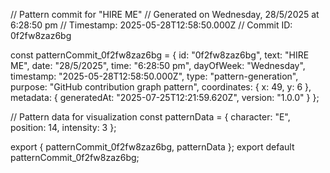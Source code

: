 // Pattern commit for "HIRE ME"
// Generated on Wednesday, 28/5/2025 at 6:28:50 pm
// Timestamp: 2025-05-28T12:58:50.000Z
// Commit ID: 0f2fw8zaz6bg

const patternCommit_0f2fw8zaz6bg = {
  id: "0f2fw8zaz6bg",
  text: "HIRE ME",
  date: "28/5/2025",
  time: "6:28:50 pm",
  dayOfWeek: "Wednesday",
  timestamp: "2025-05-28T12:58:50.000Z",
  type: "pattern-generation",
  purpose: "GitHub contribution graph pattern",
  coordinates: {
    x: 49,
    y: 6
  },
  metadata: {
    generatedAt: "2025-07-25T12:21:59.620Z",
    version: "1.0.0"
  }
};

// Pattern data for visualization
const patternData = {
  character: "E",
  position: 14,
  intensity: 3
};

export { patternCommit_0f2fw8zaz6bg, patternData };
export default patternCommit_0f2fw8zaz6bg;
